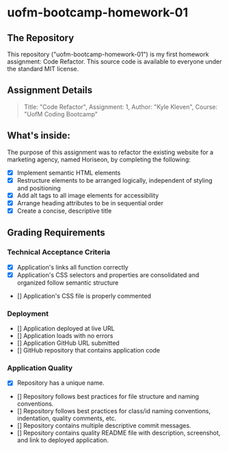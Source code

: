 # uofm-bootcamp-homework-01

## The Repository
This repository ("uofm-bootcamp-homework-01") is my first homework assignment: Code Refactor. This source code is available to everyone under the standard MIT license.

## Assignment Details
>    Title: "Code Refactor",
>    Assignment: 1,
>    Author: "Kyle Kleven",
>    Course: "UofM Coding Bootcamp"

## What's inside:
The purpose of this assignment was to refactor the existing website for a marketing agency, named Horiseon, by completing the following:
- [x] Implement semantic HTML elements
- [x] Restructure elements to be arranged logically, independent of styling and positioning
- [x] Add alt tags to all image elements for accessibility
- [x] Arrange heading attributes to be in sequential order
- [x] Create a concise, descriptive title

## Grading Requirements 

### Technical Acceptance Criteria
- [x] Application's links all function correctly
- [x] Application's CSS selectors and properties are consolidated and organized follow semantic structure
- [] Application's CSS file is properly commented

### Deployment
- [] Application deployed at live URL
- [] Application loads with no errors
- [] Application GitHub URL submitted
- [] GitHub repository that contains application code

### Application Quality
- [x] Repository has a unique name.
- [] Repository follows best practices for file structure and naming conventions.
- [] Repository follows best practices for class/id naming conventions, indentation, quality comments, etc.
- [] Repository contains multiple descriptive commit messages.
- [] Repository contains quality README file with description, screenshot, and link to deployed application.
